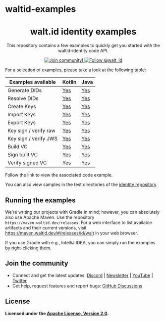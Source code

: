 # waltid-examples

<div align="center">
 <h1>walt.id identity examples</h1>
 <p>This repository contains a few examples to quickly get you started with the waltid-identity code API.
</p>

<a href="https://walt.id/community">
<img src="https://img.shields.io/badge/Join-The Community-blue.svg?style=flat" alt="Join community!" />
</a>
<a href="https://twitter.com/intent/follow?screen_name=walt_id">
<img src="https://img.shields.io/twitter/follow/walt_id.svg?label=Follow%20@walt_id" alt="Follow @walt_id" />
</a>
</div>

For a selection of examples, please take a look at the following table:

| Examples available    | Kotlin                                                                                                           | Java                                                                                               |
|-----------------------|------------------------------------------------------------------------------------------------------------------|----------------------------------------------------------------------------------------------------|
| Generate DIDs         | [Yes](https://github.com/walt-id/waltid-examples/blob/main/src/main/kotlin/did/create/key_method.kt)             | [Yes](https://github.com/walt-id/waltid-examples/blob/main/src/main/java/waltid/DidExamples.java)  |
| Resolve DIDs          | [Yes](https://github.com/walt-id/waltid-examples/blob/main/src/main/kotlin/did/resolve/key_method.kt)            | [Yes](https://github.com/walt-id/waltid-examples/blob/main/src/main/java/waltid/DidExamples.java)  |
| Create Keys           | [Yes](https://github.com/walt-id/waltid-examples/blob/main/src/main/kotlin/crypto/create/ed25519.kt)             | [Yes](https://github.com/walt-id/waltid-examples/blob/main/src/main/java/waltid/KeysExamples.java) |
| Import Keys           | [Yes](https://github.com/walt-id/waltid-examples/blob/main/src/main/kotlin/crypto/import_key/ed25519_jwk.kt)     | [Yes](https://github.com/walt-id/waltid-examples/blob/main/src/main/java/waltid/KeysExamples.java) |
| Export Keys           | [Yes](https://github.com/walt-id/waltid-examples/blob/main/src/main/kotlin/crypto/export_key/export_jwk.kt)      | [Yes](https://github.com/walt-id/waltid-examples/blob/main/src/main/java/waltid/KeysExamples.java) |
| Key sign / verify raw | [Yes](https://github.com/walt-id/waltid-examples/blob/main/src/main/kotlin/crypto/sign_verify/S_ed25519_RAW.kt)  | [Yes](https://github.com/walt-id/waltid-examples/blob/main/src/main/java/waltid/KeysExamples.java) |
| Key sign / verify JWS | [Yes](https://github.com/walt-id/waltid-examples/blob/main/src/main/kotlin/crypto/sign_verify/SV_ed25519_JWS.kt) | [Yes](https://github.com/walt-id/waltid-examples/blob/main/src/main/java/waltid/KeysExamples.java) |
| Build VC              | [Yes](https://github.com/walt-id/waltid-examples/blob/main/src/main/kotlin/vc/build_vc.kt)                       | [Yes](https://github.com/walt-id/waltid-examples/blob/main/src/main/java/waltid/VcExamples.java)   |
| Sign built VC         | [Yes](https://github.com/walt-id/waltid-examples/blob/main/src/main/kotlin/vc/sign_vc.kt)                        | [Yes](https://github.com/walt-id/waltid-examples/blob/main/src/main/java/waltid/VcExamples.java)   |
| Verify signed VC      | [Yes](https://github.com/walt-id/waltid-examples/blob/main/src/main/kotlin/vc/verify_vc.kt)                      | [Yes](https://github.com/walt-id/waltid-examples/blob/main/src/main/java/waltid/VcExamples.java)   |

Follow the link to view the associated code example.

You can also view samples in the test directories of the [identity repository](https://github.com/walt-id/waltid-identity).

## Running the examples

We're writing our projects with Gradle in mind; however, you can absolutely also use Apache Maven.
Use the repository `https://maven.waltid.dev/releases`. For a web interface to list available artifacts and their current versions,
visit https://maven.waltid.dev/#/releases/id/walt in your web browser.

If you use Gradle with e.g., IntelliJ IDEA, you can simply run the examples by right-clicking them.

## Join the community

* Connect and get the latest updates: <a href="https://discord.gg/AW8AgqJthZ">Discord</a> | <a href="https://walt.id/newsletter">
  Newsletter</a> | <a href="https://www.youtube.com/channel/UCXfOzrv3PIvmur_CmwwmdLA">
  YouTube</a> | <a href="https://mobile.twitter.com/walt_id" target="_blank">Twitter</a>
* Get help, request features and report bugs: <a href="https://github.com/walt-id/.github/discussions" target="_blank">GitHub
  Discussions</a>

## License

**Licensed under the [Apache License, Version 2.0](https://github.com/walt-id/waltid-ssikit/blob/master/LICENSE).**
